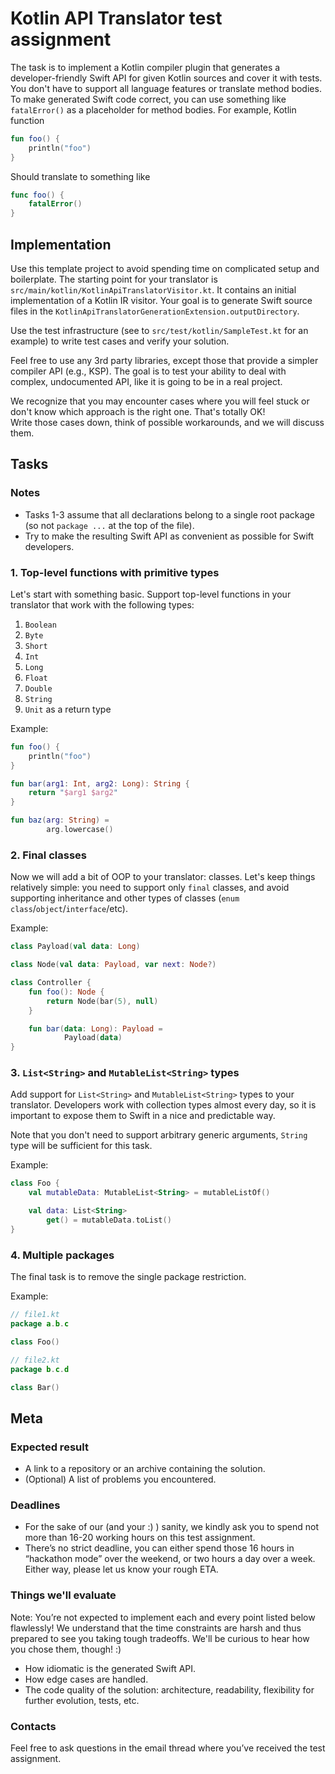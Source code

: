 # Kotlin API Translator test assignment

The task is to implement a Kotlin compiler plugin that generates a developer-friendly Swift API for given Kotlin sources
and cover it with tests.
You don't have to support all language features or translate method bodies.
To make generated Swift code correct, you can use something like `fatalError()` as a placeholder for method bodies.
For example, Kotlin function

```kotlin
fun foo() {
    println("foo")
}
```

Should translate to something like

```swift
func foo() {
    fatalError()
}
```

## Implementation

Use this template project to avoid spending time on complicated setup and boilerplate.
The starting point for your translator is `src/main/kotlin/KotlinApiTranslatorVisitor.kt`.
It contains an initial implementation of a Kotlin IR visitor.
Your goal is to generate Swift source files in the `KotlinApiTranslatorGenerationExtension.outputDirectory`.

Use the test infrastructure (see to `src/test/kotlin/SampleTest.kt` for an example) to write test cases and verify your
solution.

Feel free to use any 3rd party libraries, except those that provide a simpler compiler API (e.g., KSP).
The goal is to test your ability to deal with complex, undocumented API, like it is going to be in a real project.

We recognize that you may encounter cases where you will feel stuck or don't know which approach is the right one.
That's totally OK!  
Write those cases down, think of possible workarounds, and we will discuss them.

## Tasks

### Notes

* Tasks 1-3 assume that all declarations belong to a single root package (so not `package ...` at the top of the file).
* Try to make the resulting Swift API as convenient as possible for Swift developers.

### 1. Top-level functions with primitive types

Let's start with something basic. Support top-level functions in your translator that work with the following types:

1. `Boolean`
2. `Byte`
3. `Short`
4. `Int`
5. `Long`
6. `Float`
7. `Double`
8. `String`
9. `Unit` as a return type

Example:

```kotlin
fun foo() {
    println("foo")
}

fun bar(arg1: Int, arg2: Long): String {
    return "$arg1 $arg2"
}

fun baz(arg: String) =
        arg.lowercase()
```

### 2. Final classes

Now we will add a bit of OOP to your translator: classes.
Let's keep things relatively simple: you need to support only `final` classes, and avoid supporting inheritance and
other types of classes (`enum class`/`object`/`interface`/etc).

Example:

```kotlin
class Payload(val data: Long)

class Node(val data: Payload, var next: Node?)

class Controller {
    fun foo(): Node {
        return Node(bar(5), null)
    }

    fun bar(data: Long): Payload =
            Payload(data)
}
```

### 3. `List<String>` and `MutableList<String>` types

Add support for `List<String>` and `MutableList<String>` types to your translator.
Developers work with collection types almost every day, so it is important to expose them to Swift in a nice and
predictable way.

Note that you don't need to support arbitrary generic arguments, `String` type will be sufficient for this task.

Example:

```kotlin
class Foo {
    val mutableData: MutableList<String> = mutableListOf()

    val data: List<String>
        get() = mutableData.toList()
}
```

### 4. Multiple packages

The final task is to remove the single package restriction.

Example:

```kotlin
// file1.kt
package a.b.c

class Foo()
```

```kotlin
// file2.kt
package b.c.d

class Bar()
```

## Meta

### Expected result

* A link to a repository or an archive containing the solution.
* (Optional) A list of problems you encountered.

### Deadlines

* For the sake of our (and your :) ) sanity, we kindly ask you to spend not more than 16-20 working hours on this
  test assignment.
* There’s no strict deadline, you can either spend those 16 hours in “hackathon mode” over the weekend, or two hours a
  day over a week. Either way, please let us know your rough ETA.

### Things we'll evaluate

Note: You’re not expected to implement each and every point listed below flawlessly! We understand that the time
constraints are harsh and thus prepared to see you taking tough tradeoffs. We'll be curious to hear how you chose them,
though! :)

* How idiomatic is the generated Swift API.
* How edge cases are handled.
* The code quality of the solution: architecture, readability, flexibility for further evolution, tests, etc.

### Contacts

Feel free to ask questions in the email thread where you’ve received the test assignment.